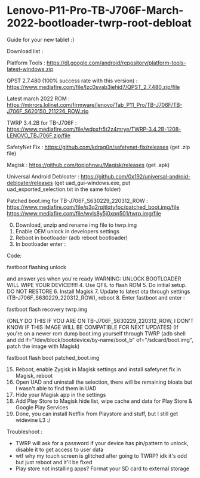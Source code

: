 # Lenovo-P11-Pro-TB-J706F-March-2022-bootloader-twrp-root-debloat
Guide for your new tablet :)

Download list : 

Platform Tools : https://dl.google.com/android/repository/platform-tools-latest-windows.zip

QPST 2.7.480 (100% success rate with this version) : https://www.mediafire.com/file/lzc0svab3iehid7/QPST_2.7.480.zip/file

Latest march 2022 ROM : https://mirrors.lolinet.com/firmware/lenovo/Tab_P11_Pro/TB-J706F/TB-J706F_S620150_211226_ROW.zip

TWRP 3.4.2B for TB-J706F : https://www.mediafire.com/file/wdpxfr5t2z4mrye/TWRP-3.4.2B-1208-LENOVO_TBJ706F.zip/file

SafetyNet Fix : https://github.com/kdrag0n/safetynet-fix/releases (get .zip file)

Magisk : https://github.com/topjohnwu/Magisk/releases (get .apk)

Universal Android Debloater : https://github.com/0x192/universal-android-debloater/releases (get uad_gui-windows.exe, put uad_exported_selection.txt in the same folder)

Patched boot.img for TB-J706F_S630229_220312_ROW : https://www.mediafire.com/file/p3q2rpjtlqtyfpc/patched_boot.img/file
https://www.mediafire.com/file/wvls8y5j0xpn501/twrp.img/file



0. Download, unzip and rename img file to twrp.img
1. Enable OEM unlock in developers settings
2. Reboot in bootloader (adb reboot bootloader)
3. In bootloader enter :

Code:

fastboot flashing unlock


and answer yes when you're ready
WARNING: UNLOCK BOOTLOADER WILL WIPE YOUR DEVICE!!!!!
4. Use QFIL to flash ROM
5. Do initial setup. DO NOT RESTORE
6. Install Magisk
7. Update to latest ota through settings (TB-J706F_S630229_220312_ROW), reboot
8. Enter fastboot and enter :

fastboot flash recovery twrp.img

(ONLY DO THIS IF YOU ARE ON TB-J706F_S630229_220312_ROW, I DON'T KNOW IF THIS IMAGE WILL BE COMPATIBLE FOR NEXT UPDATES)
(If you're on a newer rom dump boot.img yourself through TWRP (adb shell and dd if="/dev/block/bootdevice/by-name/boot_b" of="/sdcard/boot.img", patch the image with Magisk)

fastboot flash boot patched_boot.img 


15. Reboot, enable Zygisk in Magisk settings and install safetynet fix in Magisk, reboot
17. Open UAD and uninstall the selection, there will be remaining bloats but I wasn't able to find them in UAD
18. Hide your Magisk app in the settings
19. Add Play Store to Magisk hide list, wipe cache and data for Play Store & Google Play Services
20. Done, you can install Netflix from Playstore and stuff, but I still get widevine L3 :/

Troubleshoot :
- TWRP will ask for a password if your device has pin/pattern to unlock, disable it to get access to user data
- wtf why my touch screen is glitched after going to TWRP? idk it's odd but just reboot and it'll be fixed
- Play store not installing apps? Format your SD card to external storage
